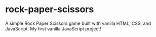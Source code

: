 # rock-paper-scissors
A simple Rock Paper Scissors game built with vanilla HTML, CSS, and JavaScript. My first vanilla JavaScript project!

